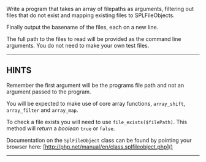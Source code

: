 Write a program that takes an array of filepaths as arguments, filtering out files that do not exist and mapping existing files to SPLFileObjects.

Finally output the basename of the files, each on a new line.

The full path to the files to read will be provided as the command line arguments. You do not need to make your own test files. 

----------------------------------------------------------------------
## HINTS

Remember the first argument will be the programs file path and not an argument passed to the program.

You will be expected to make use of core array functions, `array_shift`, `array_filter` and `array_map`. 

To check a file exists you will need to use `file_exists($filePath)`. This method will *return* a *boolean* `true` or `false`.

Documentation on the `SplFileObject` class can be found by pointing your browser here:
  [http://php.net/manual/en/class.splfileobject.php]()

----------------------------------------------------------------------